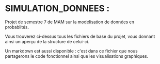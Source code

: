 # SIMULATION_DONNEES :

Projet de semestre 7 de MAM sur la modélisation de données en probablités. 

Vous trouverez ci-dessus tous les fichiers de base du projet, vous donnant ainsi un aperçu de la structure de 
celui-ci.

Un markdown est aussi disponible : c'est dans ce fichier que nous partagerons le code fonctionnel ainsi que les visualisations graphiques. 








